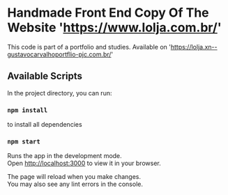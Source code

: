 # Handmade Front End Copy Of The Website 'https://www.lolja.com.br/'

This code is part of a portfolio and studies. Available on 'https://lolja.xn--gustavocarvalhoportflio-pjc.com.br/'

## Available Scripts

In the project directory, you can run:
### `npm install`

to install all dependencies 

### `npm start`

Runs the app in the development mode.\
Open [http://localhost:3000](http://localhost:3000) to view it in your browser.

The page will reload when you make changes.\
You may also see any lint errors in the console.
